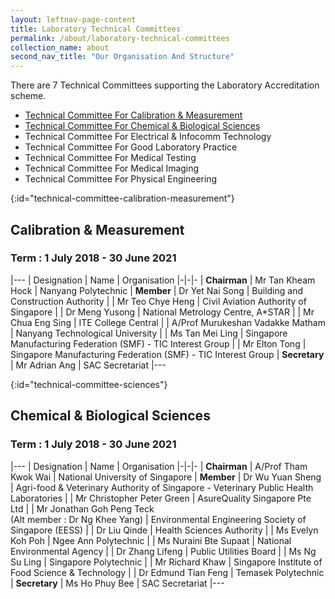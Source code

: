 ```yaml
---
layout: leftnav-page-content
title: Laboratory Technical Committees
permalink: /about/laboratory-technical-committees
collection_name: about
second_nav_title: "Our Organisation And Structure"
---
```


There are 7 Technical Committees supporting the Laboratory Accreditation scheme.

* [Technical Committee For Calibration & Measurement](#technical-committee-calibration-measurement)
* [Technical Committee For Chemical & Biological Sciences](#technical-committee-sciences)
* Technical Committee For Electrical & Infocomm Technology
* Technical Committee For Good Laboratory Practice
* Technical Committee For Medical Testing
* Technical Committee For Medical Imaging
* Technical Committee For Physical Engineering

[](){:id="technical-committee-calibration-measurement"}
## Calibration & Measurement
### Term : 1 July 2018 - 30 June 2021

|---
| Designation | Name | Organisation
|-|-|-
| **Chairman** | Mr Tan Kheam Hock | Nanyang Polytechnic
| **Member** | Dr Yet Nai Song | Building and Construction Authority
| | Mr Teo Chye Heng | Civil Aviation Authority of Singapore
| | Dr Meng Yusong | National Metrology Centre, A*STAR
| | Mr Chua Eng Sing | ITE College Central
| | A/Prof Murukeshan Vadakke Matham | Nanyang Technological University
| | Ms Tan Mei Ling | Singapore Manufacturing Federation (SMF) - TIC Interest Group
| | Mr Elton Tong | Singapore Manufacturing Federation (SMF) - TIC Interest Group
| **Secretary** | Mr Adrian Ang | SAC Secretariat
|---

[](){:id="technical-committee-sciences"}
## Chemical & Biological Sciences
### Term : 1 July 2018 - 30 June 2021

|---
| Designation | Name | Organisation
|-|-|-
| **Chairman** | A/Prof Tham Kwok Wai | National University of Singapore
| **Member** | Dr Wu Yuan Sheng | Agri-food & Veterinary Authority of Singapore - Veterinary Public Health Laboratories
| | Mr Christopher Peter Green | AsureQuality Singapore Pte Ltd
| | Mr Jonathan Goh Peng Teck<br/>(Alt member : Dr Ng Khee Yang) | Environmental Engineering Society of Singapore (EESS)
| | Dr Liu Qinde | Health Sciences Authority
| | Ms Evelyn Koh Poh | Ngee Ann Polytechnic
| | Ms Nuraini Bte Supaat | National Environmental Agency
| | Dr Zhang Lifeng | Public Utilities Board
| | Ms Ng Su Ling | Singapore Polytechnic
| | Mr Richard Khaw | Singapore Institute of Food Science & Technology
| | Dr Edmund Tian Feng | Temasek Polytechnic
| **Secretary** | Ms Ho Phuy Bee | SAC Secretariat
|---
